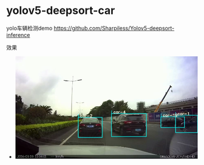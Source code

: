 # yolov5-deepsort-car
yolo车辆检测demo
https://github.com/Sharpiless/Yolov5-deepsort-inference

效果    

- ![avatar](/1.png)